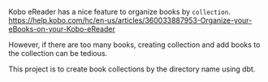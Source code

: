 Kobo eReader has a nice feature to organize books by `collection`.
https://help.kobo.com/hc/en-us/articles/360033887953-Organize-your-eBooks-on-your-Kobo-eReader

However, if there are too many books, creating collection and add books to the collection can be 
tedious. 

This project is to create book collections by the directory name using dbt.
